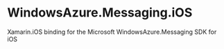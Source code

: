 WindowsAzure.Messaging.iOS
==========================

Xamarin.iOS binding for the Microsoft WindowsAzure.Messaging SDK for iOS